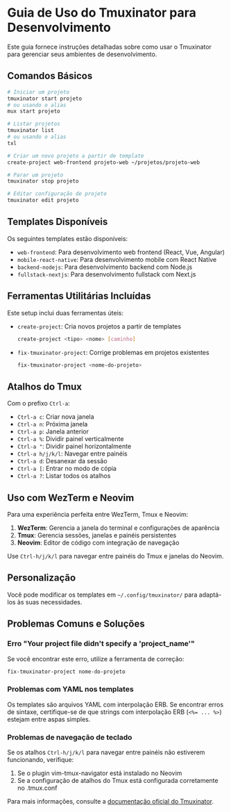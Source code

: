 # Guia de Uso do Tmuxinator para Desenvolvimento

Este guia fornece instruções detalhadas sobre como usar o Tmuxinator para gerenciar seus ambientes de desenvolvimento.

## Comandos Básicos

```bash
# Iniciar um projeto
tmuxinator start projeto
# ou usando o alias
mux start projeto

# Listar projetos
tmuxinator list
# ou usando o alias
txl

# Criar um novo projeto a partir de template
create-project web-frontend projeto-web ~/projetos/projeto-web

# Parar um projeto
tmuxinator stop projeto

# Editar configuração de projeto
tmuxinator edit projeto
```

## Templates Disponíveis

Os seguintes templates estão disponíveis:

- `web-frontend`: Para desenvolvimento web frontend (React, Vue, Angular)
- `mobile-react-native`: Para desenvolvimento mobile com React Native
- `backend-nodejs`: Para desenvolvimento backend com Node.js
- `fullstack-nextjs`: Para desenvolvimento fullstack com Next.js

## Ferramentas Utilitárias Incluídas

Este setup inclui duas ferramentas úteis:

- `create-project`: Cria novos projetos a partir de templates
  ```bash
  create-project <tipo> <nome> [caminho]
  ```

- `fix-tmuxinator-project`: Corrige problemas em projetos existentes
  ```bash
  fix-tmuxinator-project <nome-do-projeto>
  ```

## Atalhos do Tmux

Com o prefixo `Ctrl-a`:

- `Ctrl-a c`: Criar nova janela
- `Ctrl-a n`: Próxima janela
- `Ctrl-a p`: Janela anterior
- `Ctrl-a %`: Dividir painel verticalmente
- `Ctrl-a "`: Dividir painel horizontalmente
- `Ctrl-a h/j/k/l`: Navegar entre painéis
- `Ctrl-a d`: Desanexar da sessão
- `Ctrl-a [`: Entrar no modo de cópia
- `Ctrl-a ?`: Listar todos os atalhos

## Uso com WezTerm e Neovim

Para uma experiência perfeita entre WezTerm, Tmux e Neovim:

1. **WezTerm**: Gerencia a janela do terminal e configurações de aparência
2. **Tmux**: Gerencia sessões, janelas e painéis persistentes
3. **Neovim**: Editor de código com integração de navegação

Use `Ctrl-h/j/k/l` para navegar entre painéis do Tmux e janelas do Neovim.

## Personalização

Você pode modificar os templates em `~/.config/tmuxinator/` para adaptá-los às suas necessidades.

## Problemas Comuns e Soluções

### Erro "Your project file didn't specify a 'project_name'"

Se você encontrar este erro, utilize a ferramenta de correção:

```bash
fix-tmuxinator-project nome-do-projeto
```

### Problemas com YAML nos templates

Os templates são arquivos YAML com interpolação ERB. Se encontrar erros de sintaxe, certifique-se de que strings com interpolação ERB (`<%= ... %>`) estejam entre aspas simples.

### Problemas de navegação de teclado

Se os atalhos `Ctrl-h/j/k/l` para navegar entre painéis não estiverem funcionando, verifique:
1. Se o plugin vim-tmux-navigator está instalado no Neovim
2. Se a configuração de atalhos do Tmux está configurada corretamente no .tmux.conf

Para mais informações, consulte a [documentação oficial do Tmuxinator](https://github.com/tmuxinator/tmuxinator).
